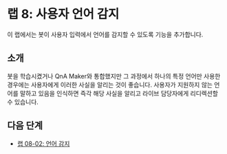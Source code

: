 ﻿# 랩 8: 사용자 언어 감지

이 랩에서는 봇이 사용자 입력에서 언어를 감지할 수 있도록 기능을 추가합니다.

## 소개

봇을 학습시켰거나 QnA Maker와 통합했지만 그 과정에서 하나의 특정 언어만 사용한 경우에는 사용자에게 이러한 사실을 알리는 것이 좋습니다. 사용자가 지원하지 않는 언어를 말하고 있음을 인식하면 즉각 해당 사실을 알리고 라이브 담당자에게 리디렉션할 수 있습니다.

## 다음 단계

- [랩 08-02: 언어 감지](../Lab8-Detect_Language/02-Detect_Language.md)

